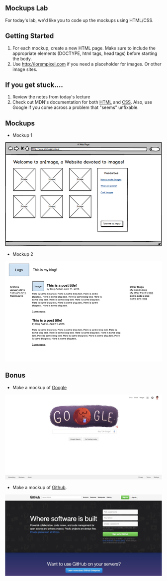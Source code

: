 ## Mockups Lab

For today's lab, we'd like you to code up the mockups using HTML/CSS.

## Getting Started

1. For each mockup, create a new HTML page. Make sure to include the appropriate elements (DOCTYPE, html tags, head tags) before starting the body.
2. Use http://lorempixel.com if you need a placeholder for images. Or other image sites.

## If you get stuck....

1. Review the notes from today's lecture
2. Check out MDN's documentation for both [HTML](https://developer.mozilla.org/en-US/docs/Web/HTML) and [CSS](https://developer.mozilla.org/en-US/docs/Web/CSS/Reference). Also, use Google if you come across a problem that "seems" unfixable.

## Mockups

* Mockup 1

![Mockup 1](mockup.png)

* Mockup 2

![Mockup 2](mockup2.png)

## Bonus

* Make a mockup of [Google](https://www.google.com/)

![Google](google.jpg)

* Make a mockup of [Github](https://www.github.com).

![Github](github.jpg)
